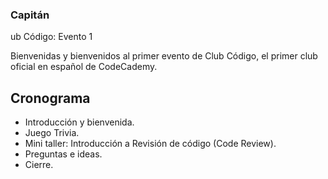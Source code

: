 ### Capitán

ub Código: Evento 1

Bienvenidas y bienvenidos al primer evento de Club Código, el primer club oficial en español de CodeCademy.

## Cronograma

- Introducción y bienvenida.
- Juego Trivia.
- Mini taller: Introducción a Revisión de código (Code Review).
- Preguntas e ideas.
- Cierre.
